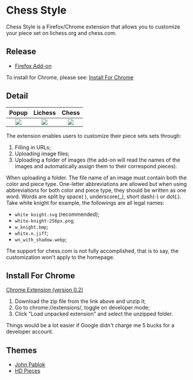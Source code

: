 # Chess Style

Chess Style is a Firefox/Chrome extension that allows you to customize your piece set on lichess.org and chess.com.

## Release

- [Firefox Add-on](https://addons.mozilla.org/firefox/addon/chess-style/)

To install for Chrome, please see: [Install For Chrome](#install-for-chrome)

## Detail

|Popup|Lichess|Chess|
|:----:|:----:|:----:|
|![](https://github.com/dec32/Image-Storage/blob/master/chess-style/popup.png)|![](https://github.com/dec32/Image-Storage/blob/master/chess-style/lichess.org.png)|![](https://github.com/dec32/Image-Storage/blob/master/chess-style/chess.com.png)|

The extension enables users to customize their piece sets sets through:

1. Filling in URLs;
2. Uploading image files;
3. Uploading a folder of images (the add-on will read the names of the images and automatically assign them to their correspond pieces).

When uploading a folder. The file name of an image must contain both the color and piece type. One-letter abbreviations are allowed but when using abbreviations for both color and piece type, they should be written as one word. Words are split by space( ), underscore(_), short dash(-) or dot(.). Take white knight for example, the followings are all legal names:
- `white knight.svg` (recommended);
- `white-knight-256px.png`;
- `w_knight.bmp`;
- `white.n.jiff`;
- `wn_with_shadow.webp`;

The support for chess.com is not fully accomplished, that is to say, the customization won't apply to the homepage.

## Install For Chrome

[Chrome Extension (version 0.2)](https://github.com/dec32/chess-style/releases/tag/v0.2/chess-style-for-chrome.zip)

1. Download the zip file from the link above and unzip it;
2. Go to chrome://extensions/, toggle on developer mode;
3. Click "Load unpacked extension" and select the unzipped folder.

Things would be a lot easier if Google didn't charge me 5 bucks for a developer account.

## Themes

- [John Pablok](https://github.com/dec32/chess-style/releases/download/v0.1/john-pablok.zip)
- [HD Pieces](https://github.com/dec32/chess-style/releases/download/v0.1/hd-pieces.zip)
